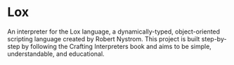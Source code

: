 # Lox
An interpreter for the Lox language, a dynamically-typed, object-oriented scripting language created by Robert Nystrom. This project is built step-by-step by following the Crafting Interpreters book and aims to be simple, understandable, and educational.
